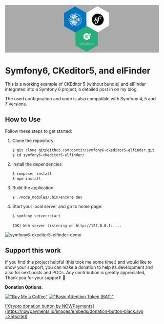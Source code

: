 ![symfony6-ckeditor5-elfinder](assets/images/symfony_ckeditor_elfinder.png)

# Symfony6, CKeditor5, and elFinder

This is a working example of CKEditor 5 (without bundle) and elFinder integrated into a Symfony 6 project, a detailed post in on my blog.


The used configuration and code is also compatible with Symfony 4, 5 and 7 versions.

## How to Use

Follow these steps to get started:

1. Clone the repository:
   ```
   $ git clone git@github.com:doxt3r/symfony6-ckeditor5-elfinder.git
   $ cd symfony6-ckeditor5-elfinder/
   ```

2. Install the dependencies:
   ```
   $ composer install
   $ npm install
   ```

3. Build the application:
   ```
   $ ./node_modules/.bin/encore dev
   ```
4. Start your local server and go to home page:

      ```
   $ symfony server:start

   [OK] Web server listening on http://127.0.0.1:....
   ```
![symfony6-ckeditor5-elfinder-demo](assets/images/demo_ckedito5_elfinder_symfony.png)

   
## Support this work

If you find this project helpful (this took me some time;)  and would like to show your support, you can make a donation to help its development and also for next posts and POCs. Any contribution is greatly appreciated, Thank you for your support! 🙏

**Donation Options:**

[!["Buy Me a Coffee"](https://img.shields.io/badge/Donate-Buy%20Me%20a%20Coffee-yellow?logo=buy-me-a-coffee)](https://www.buymeacoffee.com/stoorm)
[!["Basic Attention Token (BAT)"](https://img.shields.io/badge/Donate-BAT-FB542B?logo=basicattentiontoken)](https://publishers.basicattentiontoken.org/c/gXIFvu55i9)

[![Crypto donation button by NOWPayments](https://nowpayments.io/images/embeds/donation-button-black.svg =250x250)](https://nowpayments.io/donation?api_key=2EFVWSJ-R1A4JTD-NHXZH4G-GB8M0V4&source=lk_donation&medium=referral)


